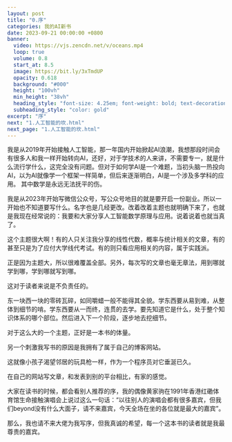 ```yaml
---
layout: post
title: "0.序"
categories: 我的AI新书
date: 2023-09-21 00:00:00 +0800
banner:
  video: https://vjs.zencdn.net/v/oceans.mp4
  loop: true
  volume: 0.8
  start_at: 8.5
  image: https://bit.ly/3xTmdUP
  opacity: 0.618
  background: "#000"
  height: "100vh"
  min_height: "38vh"
  heading_style: "font-size: 4.25em; font-weight: bold; text-decoration: underline"
  subheading_style: "color: gold"
excerpt: "序"
next: "1.人工智能的坎.html"
next_page: "1.人工智能的坎.html"
---
```




我是从2019年开始接触人工智能，那一年国内开始掀起AI浪潮，我想那段时间会有很多人和我一样开始转向AI，还好，对于学技术的人来讲，不需要专一，就是什么流行学什么，这完全没有问题。但对于如何学AI是一个难题，当初头脑一热投向AI，以为AI就像学一个框架一样简单，但后来逐渐明白，AI是一个涉及多学科的应用。
其中数学是永远无法抚平的伤。

我是从2023年开始写微信公众号，写公众号地目的就是要开启一份副业。所以一开始也不知道要写什么。名字也是几经更改。改着改着主题也就明确下来了，也就是我现在经常说的：我要和大家分享人工智能数学原理与应用。说着说着也就当真了。

这个主题很大啊！有的人只关注我分享的线性代数，概率与统计相关的文章，有的甚至只是为了应付大学线代考试。有的则只看应用相关的内容，属于实践派。

正是因为主题大，所以很难覆盖全部。另外，每次写的文章也毫无章法，用到哪就学到哪，学到哪就写到哪。

这对于读者来说是不负责任的。

东一块西一块的零砖瓦碎，如同嚼蜡一般不能得其全貌。学东西要从易到难，从整体到细节的啃。学东西要从一而终，连贯的去学。要先知道它是什么，处于整个知识体系的哪个部位。然后进入下一个阶段，逐步地去挖细节。

对于这么大的一个主题，正好是一本书的体量。

另一个刺激我写书的原因是我拥有了属于自己的博客网站。

这就像小孩子渴望邻居的玩具枪一样，作为一个程序员对它垂涎已久。

在自己的网站写文章，和发表到别的平台相比，有家的感觉。

大家在读书的时候，都会看别人推荐的序，我的偶像黄家驹在1991年香港红磡体育馆生命接触演唱会上说过这么一句话：“以往别人的演唱会都有很多嘉宾，但我们beyond没有什么大面子，请不来嘉宾，今天全场在坐的各位就是最大的嘉宾”。


那么，我也请不来大佬为我写序，但我真诚的希望，每一个这本书的读者就是我最尊贵的嘉宾。


